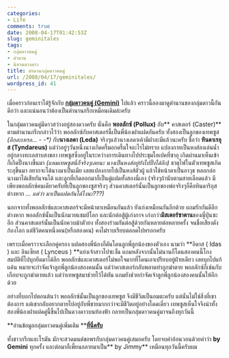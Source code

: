 ```yaml
---
categories:
- Life
comments: true
date: 2008-04-17T01:42:53Z
slug: geminitales
tags:
- กลุ่มดาวคนคู่
- ตำนาน
- นิทานดวงดาว
title: ตำนานกลุ่มดาวคนคู่
url: /2008/04/17/geminitales/
wordpress_id: 41
---
```


เมื่อคราวก่อนเราได้รู้จักกับ **[กลุ่มดาวคนคู่ (Gemini)](https://armno.in.th/20080403/gemini-constellation/)** ไปแล้ว คราวนี้ลองมาดูตำนานของกลุ่มดาวนี้กันดีกว่า และแน่นอนว่าต้องเป็นตำนานกรีกเหมือนเดิมล่ะครับ



ในกลุ่มดาวคนคู่มีดาวสว่างอยู่สองดวงครับ นั่นคือ **พอลลักซ์ (Pollux)** กับ** คาสเตอร์ (Caster)** ตามตำนานกรีกกล่าวไว้ว่า พอลลักซ์กับคาสเตอร์นี้เป็นพี่น้องฝาแฝดกันครับ ทั้งสองเป็นลูกของเทพซูส _(อีกละเหรอ... - -*)_ กับ**นางเลดา (Leda)** จริงๆแล้วนางเลดาเค้ามีฝาละมีแล้วนะครับ ชื่อว่า **ทินดาเรอุส (Tyndareus)** แต่ว่าอยู่ๆวันหนึ่งนางเกิดครึ้มอกครึ้มใจอะไรไม่ทราบ แปลงกายเป็นหงส์ลงเล่นน้ำอยู่กลางทะเลสาบสงขลา เทพซูสซึ่งอยู่ในระหว่างการเดินทางไปประชุมโอเปคที่ซาอุ เกิดผ่านมาเห็นเข้า ก็เกิดปิ๊งนางขึ้นมา _(แหมเทพซูสนี่ก็จริงๆเลยนะ นางเป็นหงส์อยู่ยังไปปิ๊งได้อีก)_ ธาตุไฟในตัวเทพซูสเกิดระอุขึ้นมา อยากจะได้นางมาเป็นเมีย เลยแปลงกายไปเป็นหงส์ตัวผู้ แล้วใช้หน้าตาเป็นอาวุธ หลอกล่อนางมาได้เสียกันจนได้ และลูกที่เกิดออกมาก็เป็นคู่แฝดทั้งสองนี่เอง (จริงๆถ้านับตามสายเลือดแล้ว มีเพียงพอลลักซ์คนเดียวครับที่เป็นลูกของซูสจริงๆ ส่วนคาสเตอร์นั้นเป็นลูกของพ่อจริงๆก็คือทินดาริอุสต่างหาก _... แต่ว่า มาเป็นแฝดกันได้ไงนะ???)_



นอกจากทั้งพอลลักซ์และคาสเตอร์จะมีหน้าตาเหมือนกันแล้ว ยังเก่งเหมือนกันอีกด้วย แถมรักกันดีอีกต่างหาก พอลลักซ์นั้นเป็นนักมวยแชมป์โลก และนักต่อสู้ผู้เก่งกาจ เก่งกว่า**มิสเตอร์ซาตาน**ของญี่ปุ่นซะอีก ส่วนคาสเตอร์นั้นเป็นนักควบม้าตัวยง ทั้งสองร่วมกันต่อสู้ด้วยกันหลายต่อหลายครั้ง จนชื่อเสียงดังก้องโลก แต่ชีวิตคนหนึ่งคน(หรือสองคน) คงไม่ราบเรียบตลอดไปหรอกครับ



เพราะเมื่อคราวจะเลือกคู่ครอง แฝดสองพี่น้องก็ดันโดนลูกพี่ลูกน้องของตัวเอง นามว่า **อิดาส ( Idas ) และ ลินเซียส ( Lynceus ) **แย่งเจ้าสาวไปซะงั้น แถมหลังจากนั้นไม่นานก็โดนสองคนนี้โกงสมบัติที่ไปบุกยึดมาได้อีก พอลลักซ์และคาสเตอร์ไม่พอใจมากที่โดนเอาเปรียบอยู่ฝ่ายเดียว เลยบุกไปแก้แค้น หมายจะกำจัดเจ้าลูกพี่ลูกน้องสองคนนั้น แต่ว่าคาสเตอร์กลับพลาดท่าถูกฆ่าตาย พอลลักซ์ก็เช่นกับ เกือบจะถูกฆ่าตายแล้ว แต่ว่าเทพซูสมาช่วยไว้ได้ทัน แถมยังช่วยกำจัดเจ้าลูกพี่ลูกน้องสองคนนั้นให้อีกด้วย



อย่างที่บอกไปตอนต้นว่า พอลลักซ์นั้นเป็นลูกของเทพซูส จึงมีชีวิตเป็นอมตะครับ แต่นั่นไม่ใช่สิ่งที่เขาต้องการ แต่เขากลับอยากตายไปอยู่กับพี่ชายมากกว่าจะมีชีวิตอยู่อย่างโดดเดี่ยว เทพซูสเห็นใจจึงนำทั้งสองพี่น้องฝาแฝดคู่นี้ขึ้นไปเป็นดวงดาวบนท้องฟ้า กลายเป็นกลุ่มดาวคนคู่มาจนถึงทุกวันนี้



**อ่านข้อมูลกลุ่มดาวคนคู่เพิ่มเติม **[**ที่นี่ครับ**](http://my.dek-d.com/the_witch/story/viewlongc.php?id=207997&chapter=3)



ทั้งชาวกรีกและโรมัน มักจะสวดมนต์ขอพรกับกลุ่มดาวคนคู่เสมอครับ โดยจบคำอ้อนวอนด้วยคำว่า **by Gemini** ทุกครั้ง และต่อมาก็เพี้ยนกลายมาเป็น** by Jimmy** เหมือนทุกวันนี้ครับผม
